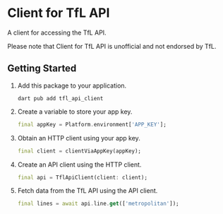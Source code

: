 # Client for TfL API

A client for accessing the TfL API.

Please note that Client for TfL API is unofficial and not endorsed by TfL.

## Getting Started

1. Add this package to your application.

   ```shell
   dart pub add tfl_api_client
   ```

1. Create a variable to store your app key.

   ```dart
   final appKey = Platform.environment['APP_KEY'];
   ```

1. Obtain an HTTP client using your app key.

   ```dart
   final client = clientViaAppKey(appKey);
   ```

1. Create an API client using the HTTP client.

   ```dart
   final api = TflApiClient(client: client);
   ```
   
1. Fetch data from the TfL API using the API client.

   ```dart
   final lines = await api.line.get(['metropolitan']);
   ```
